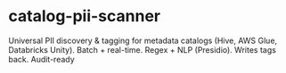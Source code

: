 # catalog-pii-scanner
Universal PII discovery &amp; tagging for metadata catalogs (Hive, AWS Glue, Databricks Unity). Batch + real-time. Regex + NLP (Presidio). Writes tags back. Audit-ready
